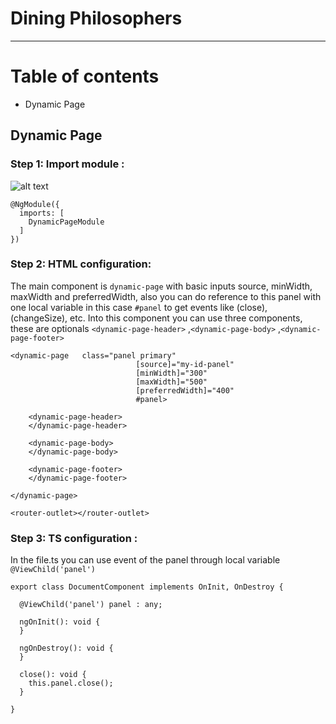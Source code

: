 # Dining Philosophers

---

Table of contents
=================

  * Dynamic Page
  
## Dynamic Page
### Step 1: Import module :
![alt text](https://firebasestorage.googleapis.com/v0/b/mi-umsa-1ca4e.appspot.com/o/book%2Fdining-philosophers.png?alt=media&token=3bdedb90-3167-4dda-85c9-d3da39b42362)

```shell
@NgModule({
  imports: [
    DynamicPageModule
  ]
})
```
### Step 2: HTML configuration:
The main component is `dynamic-page` with basic inputs source, minWidth, maxWidth and preferredWidth, also you can do reference to this panel with one local variable in this case `#panel` to get events like (close),  (changeSize), etc. Into this component you can use three components, these are optionals `<dynamic-page-header>` ,`<dynamic-page-body>` ,`<dynamic-page-footer>`
```shell
<dynamic-page   class="panel primary"
                            [source]="my-id-panel"
                            [minWidth]="300"
                            [maxWidth]="500"
                            [preferredWidth]="400"
                            #panel>
			  
    <dynamic-page-header>
    </dynamic-page-header>
	
    <dynamic-page-body>
    </dynamic-page-body>
	
	<dynamic-page-footer>
    </dynamic-page-footer>
	
</dynamic-page>

<router-outlet></router-outlet>
```

### Step 3: TS configuration : 
In the file.ts you can use event of the panel through local variable `@ViewChild('panel')`

```shell
export class DocumentComponent implements OnInit, OnDestroy {

  @ViewChild('panel') panel : any;
  
  ngOnInit(): void {
  }
  
  ngOnDestroy(): void {
  }
  
  close(): void {
    this.panel.close();
  }
  
}
```